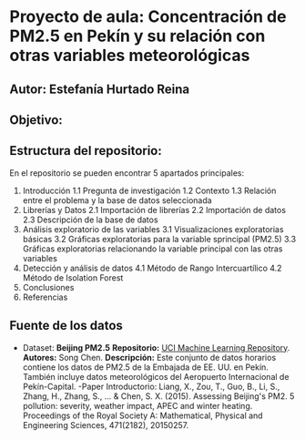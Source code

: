 # Proyecto de aula: Concentración de PM2.5 en Pekín y su relación con otras variables meteorológicas
## Autor: Estefanía Hurtado Reina
## Objetivo: 
## Estructura del repositorio: 
En el repositorio se pueden encontrar 5 apartados principales:
1. Introducción
   1.1 Pregunta de investigación
   1.2 Contexto
   1.3 Relación entre el problema y la base de datos seleccionada
3. Librerías y Datos
   2.1 Importación de librerías
   2.2 Importación de datos
   2.3 Descripción de la base de datos
4. Análisis exploratorio de las variables
   3.1 Visualizaciones exploratorias básicas
   3.2 Gráficas exploratorias para la variable sprincipal (PM2.5)
   3.3 Gráficas exploratorias relacionando la variable principal con las otras variables
5. Detección y análisis de datos 
  4.1 Método de Rango Intercuartílico
   4.2 Método de Isolation Forest
6. Conclusiones
7. Referencias
## **Fuente de los datos**
- Dataset: **Beijing PM2.5**
  **Repositorio:** [UCI Machine Learning Repository]([https://archive.ics.uci.edu/ml/datasets/Student+Performance](https://archive.ics.uci.edu/dataset/381/beijing+pm2+5+data)).  
  **Autores:** Song Chen.
  **Descripción:** Este conjunto de datos horarios contiene los datos de PM2.5 de la Embajada de EE. UU. en Pekín. También incluye datos meteorológicos del Aeropuerto Internacional de Pekín-Capital.
-Paper Introductorio: Liang, X., Zou, T., Guo, B., Li, S., Zhang, H., Zhang, S., ... & Chen, S. X. (2015). Assessing Beijing's PM2. 5 pollution: severity, weather impact, APEC and winter heating. Proceedings of the Royal Society A: Mathematical, Physical and Engineering Sciences, 471(2182), 20150257.
